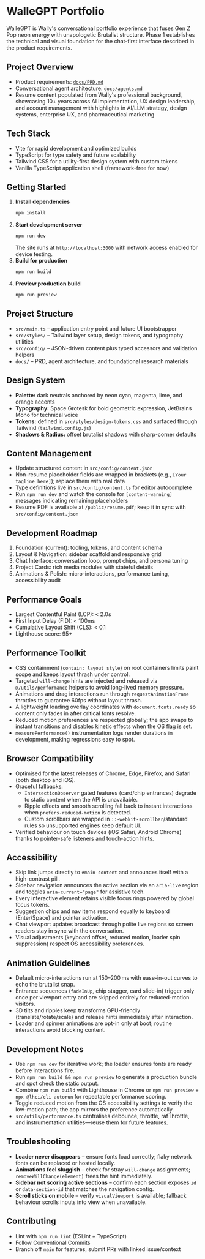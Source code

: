 # WalleGPT Portfolio

WalleGPT is Wally's conversational portfolio experience that fuses Gen Z Pop neon energy with unapologetic Brutalist structure. Phase 1 establishes the technical and visual foundation for the chat-first interface described in the product requirements.

## Project Overview
- Product requirements: [`docs/PRD.md`](docs/PRD.md)
- Conversational agent architecture: [`docs/agents.md`](docs/agents.md)
- Resume content populated from Wally's professional background, showcasing 10+ years across AI implementation, UX design leadership, and account management with highlights in AI/LLM strategy, design systems, enterprise UX, and pharmaceutical marketing

## Tech Stack
- Vite for rapid development and optimized builds
- TypeScript for type safety and future scalability
- Tailwind CSS for a utility-first design system with custom tokens
- Vanilla TypeScript application shell (framework-free for now)

## Getting Started
1. **Install dependencies**
   ```bash
   npm install
   ```
2. **Start development server**
   ```bash
   npm run dev
   ```
   The site runs at `http://localhost:3000` with network access enabled for device testing.
3. **Build for production**
   ```bash
   npm run build
   ```
4. **Preview production build**
   ```bash
   npm run preview
   ```

## Project Structure
- `src/main.ts` – application entry point and future UI bootstrapper
- `src/styles/` – Tailwind layer setup, design tokens, and typography utilities
- `src/config/` – JSON-driven content plus typed accessors and validation helpers
- `docs/` – PRD, agent architecture, and foundational research materials

## Design System
- **Palette:** dark neutrals anchored by neon cyan, magenta, lime, and orange accents
- **Typography:** Space Grotesk for bold geometric expression, JetBrains Mono for technical voice
- **Tokens:** defined in `src/styles/design-tokens.css` and surfaced through Tailwind (`tailwind.config.js`)
- **Shadows & Radius:** offset brutalist shadows with sharp-corner defaults

## Content Management
- Update structured content in `src/config/content.json`
- Non-resume placeholder fields are wrapped in brackets (e.g., `[Your tagline here]`); replace them with real data
- Type definitions live in `src/config/content.ts` for editor autocomplete
- Run `npm run dev` and watch the console for `[content-warning]` messages indicating remaining placeholders
- Resume PDF is available at `/public/resume.pdf`; keep it in sync with `src/config/content.json`

## Development Roadmap
1. Foundation (current): tooling, tokens, and content schema
2. Layout & Navigation: sidebar scaffold and responsive grid
3. Chat Interface: conversation loop, prompt chips, and persona tuning
4. Project Cards: rich media modules with stateful details
5. Animations & Polish: micro-interactions, performance tuning, accessibility audit

## Performance Goals
- Largest Contentful Paint (LCP): < 2.0s
- First Input Delay (FID): < 100ms
- Cumulative Layout Shift (CLS): < 0.1
- Lighthouse score: 95+

## Performance Toolkit
- CSS containment (`contain: layout style`) on root containers limits paint scope and keeps layout thrash under control.
- Targeted `will-change` hints are injected and released via `@/utils/performance` helpers to avoid long-lived memory pressure.
- Animations and drag interactions run through `requestAnimationFrame` throttles to guarantee 60fps without layout thrash.
- A lightweight loading overlay coordinates with `document.fonts.ready` so content only fades in after critical fonts resolve.
- Reduced motion preferences are respected globally; the app swaps to instant transitions and disables kinetic effects when the OS flag is set.
- `measurePerformance()` instrumentation logs render durations in development, making regressions easy to spot.

## Browser Compatibility
- Optimised for the latest releases of Chrome, Edge, Firefox, and Safari (both desktop and iOS).
- Graceful fallbacks:
  - `IntersectionObserver` gated features (card/chip entrances) degrade to static content when the API is unavailable.
  - Ripple effects and smooth scrolling fall back to instant interactions when `prefers-reduced-motion` is detected.
  - Custom scrollbars are wrapped in `::-webkit-scrollbar`/standard rules so unsupported engines keep default UI.
- Verified behaviour on touch devices (iOS Safari, Android Chrome) thanks to pointer-safe listeners and touch-action hints.

## Accessibility
- Skip link jumps directly to `#main-content` and announces itself with a high-contrast pill.
- Sidebar navigation announces the active section via an `aria-live` region and toggles `aria-current="page"` for assistive tech.
- Every interactive element retains visible focus rings powered by global focus tokens.
- Suggestion chips and nav items respond equally to keyboard (Enter/Space) and pointer activation.
- Chat viewport updates broadcast through polite live regions so screen readers stay in sync with the conversation.
- Visual adjustments (keyboard offset, reduced motion, loader spin suppression) respect OS accessibility preferences.

## Animation Guidelines
- Default micro-interactions run at 150–200 ms with ease-in-out curves to echo the brutalist snap.
- Entrance sequences (`fadeInUp`, chip stagger, card slide-in) trigger only once per viewport entry and are skipped entirely for reduced-motion visitors.
- 3D tilts and ripples keep transforms GPU-friendly (translate/rotate/scale) and release hints immediately after interaction.
- Loader and spinner animations are opt-in only at boot; routine interactions avoid blocking content.

## Development Notes
- Use `npm run dev` for iterative work; the loader ensures fonts are ready before interactions fire.
- Run `npm run build && npm run preview` to generate a production bundle and spot check the static output.
- Combine `npm run build` with Lighthouse in Chrome or `npm run preview` + `npx @lhci/cli autorun` for repeatable performance scoring.
- Toggle reduced motion from the OS accessibility settings to verify the low-motion path; the app mirrors the preference automatically.
- `src/utils/performance.ts` centralises debounce, throttle, rafThrottle, and instrumentation utilities—reuse them for future features.

## Troubleshooting
- **Loader never disappears** – ensure fonts load correctly; flaky network fonts can be replaced or hosted locally.
- **Animations feel sluggish** – check for stray `will-change` assignments; `removeWillChange(element)` frees the hint immediately.
- **Sidebar not scoring active sections** – confirm each section exposes `id` or `data-section-id` that matches the navigation config.
- **Scroll sticks on mobile** – verify `visualViewport` is available; fallback behaviour scrolls inputs into view when unavailable.

## Contributing
- Lint with `npm run lint` (ESLint + TypeScript)
- Follow Conventional Commits
- Branch off `main` for features, submit PRs with linked issue/context
